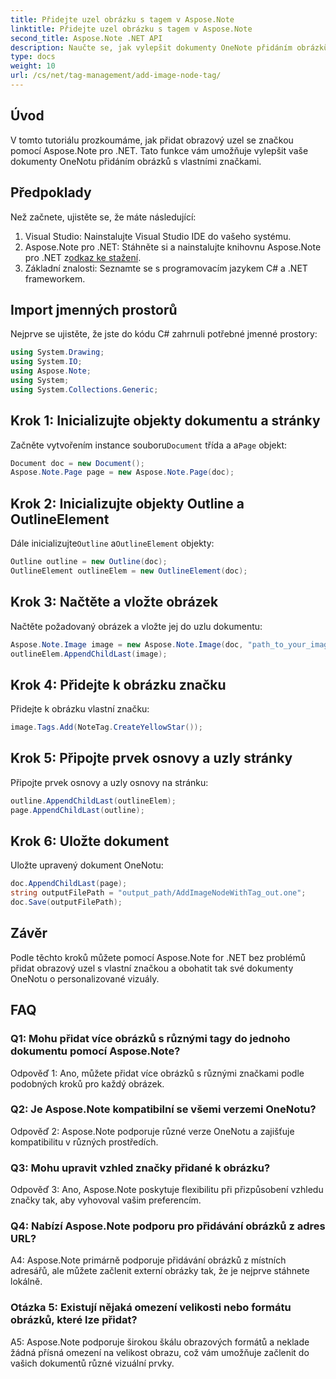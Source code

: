 ```yaml
---
title: Přidejte uzel obrázku s tagem v Aspose.Note
linktitle: Přidejte uzel obrázku s tagem v Aspose.Note
second_title: Aspose.Note .NET API
description: Naučte se, jak vylepšit dokumenty OneNote přidáním obrázků s vlastními značkami pomocí Aspose.Note pro .NET.
type: docs
weight: 10
url: /cs/net/tag-management/add-image-node-tag/
---
```

## Úvod

V tomto tutoriálu prozkoumáme, jak přidat obrazový uzel se značkou pomocí Aspose.Note pro .NET. Tato funkce vám umožňuje vylepšit vaše dokumenty OneNotu přidáním obrázků s vlastními značkami.

## Předpoklady

Než začnete, ujistěte se, že máte následující:

1. Visual Studio: Nainstalujte Visual Studio IDE do vašeho systému.
2.  Aspose.Note pro .NET: Stáhněte si a nainstalujte knihovnu Aspose.Note pro .NET z[odkaz ke stažení](https://releases.aspose.com/note/net/).
3. Základní znalosti: Seznamte se s programovacím jazykem C# a .NET frameworkem.

## Import jmenných prostorů

Nejprve se ujistěte, že jste do kódu C# zahrnuli potřebné jmenné prostory:

```csharp
using System.Drawing;
using System.IO;
using Aspose.Note;
using System;
using System.Collections.Generic;
```

## Krok 1: Inicializujte objekty dokumentu a stránky

 Začněte vytvořením instance souboru`Document` třída a a`Page` objekt:

```csharp
Document doc = new Document();
Aspose.Note.Page page = new Aspose.Note.Page(doc);
```

## Krok 2: Inicializujte objekty Outline a OutlineElement

 Dále inicializujte`Outline` a`OutlineElement` objekty:

```csharp
Outline outline = new Outline(doc);
OutlineElement outlineElem = new OutlineElement(doc);
```

## Krok 3: Načtěte a vložte obrázek

Načtěte požadovaný obrázek a vložte jej do uzlu dokumentu:

```csharp
Aspose.Note.Image image = new Aspose.Note.Image(doc, "path_to_your_image.jpg");
outlineElem.AppendChildLast(image);
```

## Krok 4: Přidejte k obrázku značku

Přidejte k obrázku vlastní značku:

```csharp
image.Tags.Add(NoteTag.CreateYellowStar());
```

## Krok 5: Připojte prvek osnovy a uzly stránky

Připojte prvek osnovy a uzly osnovy na stránku:

```csharp
outline.AppendChildLast(outlineElem);
page.AppendChildLast(outline);
```

## Krok 6: Uložte dokument

Uložte upravený dokument OneNotu:

```csharp
doc.AppendChildLast(page);
string outputFilePath = "output_path/AddImageNodeWithTag_out.one";
doc.Save(outputFilePath);
```

## Závěr

Podle těchto kroků můžete pomocí Aspose.Note for .NET bez problémů přidat obrazový uzel s vlastní značkou a obohatit tak své dokumenty OneNotu o personalizované vizuály.

## FAQ

### Q1: Mohu přidat více obrázků s různými tagy do jednoho dokumentu pomocí Aspose.Note?

Odpověď 1: Ano, můžete přidat více obrázků s různými značkami podle podobných kroků pro každý obrázek.

### Q2: Je Aspose.Note kompatibilní se všemi verzemi OneNotu?

Odpověď 2: Aspose.Note podporuje různé verze OneNotu a zajišťuje kompatibilitu v různých prostředích.

### Q3: Mohu upravit vzhled značky přidané k obrázku?

Odpověď 3: Ano, Aspose.Note poskytuje flexibilitu při přizpůsobení vzhledu značky tak, aby vyhovoval vašim preferencím.

### Q4: Nabízí Aspose.Note podporu pro přidávání obrázků z adres URL?

A4: Aspose.Note primárně podporuje přidávání obrázků z místních adresářů, ale můžete začlenit externí obrázky tak, že je nejprve stáhnete lokálně.

### Otázka 5: Existují nějaká omezení velikosti nebo formátu obrázků, které lze přidat?

A5: Aspose.Note podporuje širokou škálu obrazových formátů a neklade žádná přísná omezení na velikost obrazu, což vám umožňuje začlenit do vašich dokumentů různé vizuální prvky.